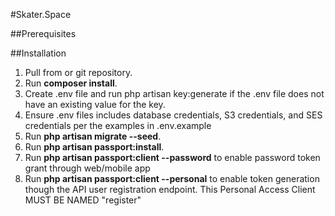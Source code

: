 #Skater.Space

##Prerequisites

##Installation
1. Pull from or git repository.
2. Run **composer install**.
3. Create .env file and run php artisan key:generate if the .env file does not have an existing value for the key.
4. Ensure .env files includes database credentials, S3 credentials, and SES credentials per the examples in .env.example
5. Run **php artisan migrate --seed**.
6. Run **php artisan passport:install**.
7. Run **php artisan passport:client --password** to enable password token grant through web/mobile app
8. Run **php artisan passport:client --personal** to enable token generation though the API user registration endpoint. This Personal Access Client MUST BE NAMED "register"

